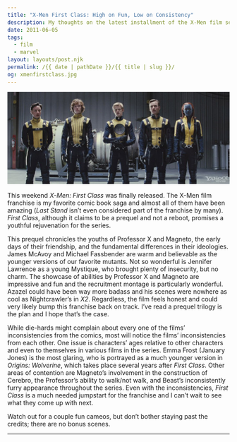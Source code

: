 ```yaml
---
title: "X-Men First Class: High on Fun, Low on Consistency"
description: My thoughts on the latest installment of the X-Men film series.
date: 2011-06-05
tags: 
  - film
  - marvel
layout: layouts/post.njk
permalink: /{{ date | pathDate }}/{{ title | slug }}/
og: xmenfirstclass.jpg
---
```


![the cast of X-Men First Class](/img/xmenfirstclass.jpg)

This weekend _X-Men: First Class_ was finally released. The X-Men film franchise is my favorite comic book saga and almost all of them have been amazing (_Last Stand_ isn’t even considered part of the franchise by many). _First Class_, although it claims to be a prequel and not a reboot, promises a youthful rejuvenation for the series.

This prequel chronicles the youths of Professor X and Magneto, the early days of their friendship, and the fundamental differences in their ideologies. James McAvoy and Michael Fassbender are warm and believable as the younger versions of our favorite mutants. Not so wonderful is Jennifer Lawrence as a young Mystique, who brought plenty of insecurity, but no charm. The showcase of abilities by Professor X and Magneto are impressive and fun and the recruitment montage is particularly wonderful. Azazel could have been way more badass and his scenes were nowhere as cool as Nightcrawler’s in _X2_. Regardless, the film feels honest and could very likely bump this franchise back on track. I’ve read a prequel trilogy is the plan and I hope that’s the case.

While die-hards might complain about every one of the films’ inconsistencies from the comics, most will notice the films’ inconsistencies from each other. One issue is characters’ ages relative to other characters and even to themselves in various films in the series. Emma Frost (January Jones) is the most glaring, who is portrayed as a much younger version in _Origins: Wolverine_, which takes place several years after _First Class_. Other areas of contention are Magneto’s involvement in the construction of Cerebro, the Professor’s ability to walk/not walk, and Beast’s inconsistently furry appearance throughout the series. Even with the inconsistencies, _First Class_ is a much needed jumpstart for the franchise and I can’t wait to see what they come up with next.

Watch out for a couple fun cameos, but don’t bother staying past the credits; there are no bonus scenes.

---
